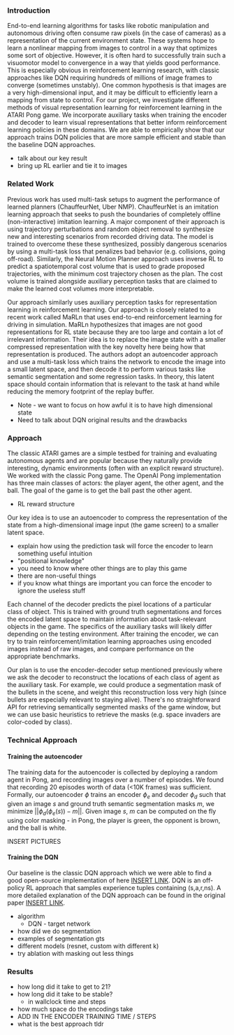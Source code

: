 ### Introduction
End-to-end learning algorithms for tasks like robotic manipulation and autonomous driving often consume raw pixels (in the case of cameras) as a representation of the current environment state. These systems hope to learn a nonlinear mapping from images to control in a way that optimizes some sort of objective. However, it is often hard to successfully train such a visuomotor model to convergence in a way that yields good performance. This is especially obvious in reinforcement learning research, with classic approaches like DQN requiring hundreds of millions of image frames to converge (sometimes unstably). One common hypothesis is that images are a very high-dimensional input, and it may be difficult to efficiently learn a mapping from state to control. For our project, we investigate different methods of visual representation learning for reinforcement learning in the ATARI Pong game. We incorporate auxiliary tasks when training the encoder and decoder to learn visual representations that better inform reinforcement learning policies in these domains. We are able to empirically show that our approach trains DQN policies that are more sample efficient and stable than the baseline DQN approaches. 

- talk about our key result
- bring up RL earlier and tie it to images


### Related Work
Previous work has used multi-task setups to augment the performance of learned planners (ChauffeurNet, Uber NMP). ChauffeurNet is an imitation learning approach that seeks to push the boundaries of completely offline (non-interactive) imitation learning. A major component of their approach is using trajectory perturbations and random object removal to synthesize new and interesting scenarios from recorded driving data. The model is trained to overcome these these synthesized, possibly dangerous scenarios by using a multi-task loss that penalizes bad behavior (e.g. collisions, going off-road). Similarly, the Neural Motion Planner approach uses inverse RL to predict a spatiotemporal cost volume that is used to grade proposed trajectories, with the minimum cost trajectory chosen as the plan. The cost volume is trained alongside auxiliary perception tasks that are claimed to make the learned cost volumes more interpretable.

Our approach similarly uses auxiliary perception tasks for representation learning in reinforcement learning. Our approach is closely related to a recent work called MaRLn that uses end-to-end reinforcement learning for driving in simulation. MaRLn hypothesizes that images are not good representations for RL state because they are too large and contain a lot of irrelevant information. Their idea is to replace the image state with a smaller compressed representation with the key novelty here being how that representation is produced. The authors adopt an autoencoder approach and use a multi-task loss which trains the network to encode the image into a small latent space, and then decode it to perform various tasks like semantic segmentation and some regression tasks. In theory, this latent space should contain information that is relevant to the task at hand while reducing the memory footprint of the replay buffer. 

- Note - we want to focus on how awful it is to have high dimensional state
- Need to talk about DQN original results and the drawbacks


### Approach
The classic ATARI games are a simple testbed for training and evaluating autonomous agents and are popular because they naturally provide interesting, dynamic environments (often with an explicit reward structure). We worked with the classic Pong game. The OpenAI Pong implementation has three main classes of actors: the player agent, the other agent, and the ball. The goal of the game is to get the ball past the other agent. 

- RL reward structure

Our key idea is to use an autoencoder to compress the representation of the state from a high-dimensional image input (the game screen) to a smaller latent space. 

- explain how using the prediction task will force the encoder to learn something useful intuition
- "positional knowledge"
- you need to know where other things are to play this game
- there are non-useful things
- if you know what things are important you can force the encoder to ignore the useless stuff

Each channel of the decoder predicts the pixel locations of a particular class of object. This is trained with ground truth segmentations and forces the encoded latent space to maintain information about task-relevant objects in the game. The specifics of the auxiliary tasks will likely differ depending on the testing environment. After training the encoder, we can try to train reinforcement/imitation learning approaches using encoded images instead of raw images, and compare performance on the appropriate benchmarks. 

Our plan is to use the encoder-decoder setup mentioned previously where we ask the decoder to reconstruct the locations of each class of agent as the auxiliary task. For example, we could produce a segmentation mask of the bullets in the scene, and weight this reconstruction loss very high (since bullets are especially relevant to staying alive). There's no straightforward API for retrieving semantically segmented masks of the game window, but we can use basic heuristics to retrieve the masks (e.g. space invaders are color-coded by class). 

### Technical Approach
#### Training the autoencoder
The training data for the autoencoder is collected by deploying a random agent in Pong, and recording images over a number of episodes. We found that recording 20 episodes worth of data (<10K frames) was sufficient. Formally, our autoencoder $\phi$ trains an encoder $\phi_e$ and decoder $\phi_d$ such that given an image $s$ and ground truth semantic segmentation masks $m$, we minimize $||\phi_d(\phi_e(s)) - m||$. Given image $s$, $m$ can be computed on the fly using color masking - in Pong, the player is green, the opponent is brown, and the ball is white. 

INSERT PICTURES

#### Training the DQN
Our baseline is the classic DQN approach which we were able to find a good open-source implementation of here [INSERT LINK](link.to.site). DQN is an off-policy RL approach that samples experience tuples containing (s,a,r,ns). A more detailed explanation of the DQN approach can be found in the original paper [INSERT LINK](link.to.dqn). 

- algorithm
  - DQN - target network
- how did we do segmentation
- examples of segmentation gts
- different models (resnet, custom with different k)
- try ablation with masking out less things

### Results

- how long did it take to get to 21?
- how long did it take to be stable?
  - in wallclock time and steps
- how much space do the encodings take
- ADD IN THE ENCODER TRAINING TIME / STEPS
- what is the best approach tldr
